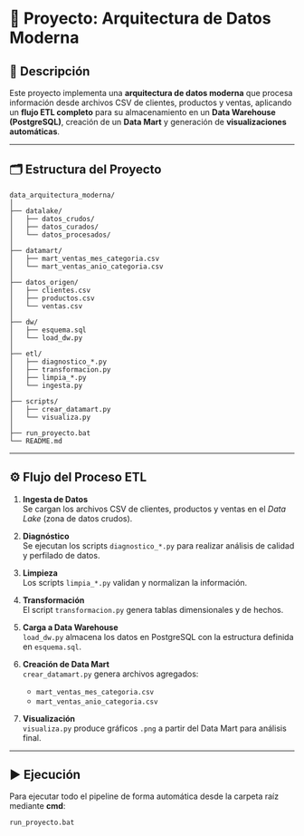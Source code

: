 # 🧩 Proyecto: Arquitectura de Datos Moderna

## 📘 Descripción
Este proyecto implementa una **arquitectura de datos moderna** que procesa información desde archivos CSV de clientes, productos y ventas, aplicando un **flujo ETL completo** para su almacenamiento en un **Data Warehouse (PostgreSQL)**, creación de un **Data Mart** y generación de **visualizaciones automáticas**.

---

## 🗂️ Estructura del Proyecto

```plaintext
data_arquitectura_moderna/
│
├── datalake/
│   ├── datos_crudos/
│   ├── datos_curados/
│   └── datos_procesados/
│
├── datamart/
│   ├── mart_ventas_mes_categoria.csv
│   └── mart_ventas_anio_categoria.csv
│
├── datos_origen/
│   ├── clientes.csv
│   ├── productos.csv
│   └── ventas.csv
│
├── dw/
│   ├── esquema.sql
│   └── load_dw.py
│ 
├── etl/
│   ├── diagnostico_*.py
│   ├── transformacion.py
│   ├── limpia_*.py
│   └── ingesta.py 
│
├── scripts/
│   ├── crear_datamart.py
│   └── visualiza.py
│
├── run_proyecto.bat
└── README.md

```

---

## ⚙️ Flujo del Proceso ETL

1. **Ingesta de Datos**  
   Se cargan los archivos CSV de clientes, productos y ventas en el *Data Lake* (zona de datos crudos).

2. **Diagnóstico**  
   Se ejecutan los scripts `diagnostico_*.py` para realizar análisis de calidad y perfilado de datos.

3. **Limpieza**  
   Los scripts `limpia_*.py` validan y normalizan la información.

4. **Transformación**  
   El script `transformacion.py` genera tablas dimensionales y de hechos.

5. **Carga a Data Warehouse**  
   `load_dw.py` almacena los datos en PostgreSQL con la estructura definida en `esquema.sql`.

6. **Creación de Data Mart**  
   `crear_datamart.py` genera archivos agregados:
   - `mart_ventas_mes_categoria.csv`
   - `mart_ventas_anio_categoria.csv`

7. **Visualización**  
   `visualiza.py` produce gráficos `.png` a partir del Data Mart para análisis final.

---

## ▶️ Ejecución
Para ejecutar todo el pipeline de forma automática desde la carpeta raíz mediante **cmd**:

```bash
run_proyecto.bat

